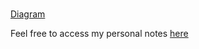 # 

[Diagram](https://drive.google.com/file/d/1z7j8Xak_oCxvj_k1gKGtgJHjxlulDTnU/view?usp=sharing)

Feel free to access my personal notes [here](https://javidominguez.notion.site/Design-Patterns-23f0b4d050fd80259ac0fdc894f4d913)

